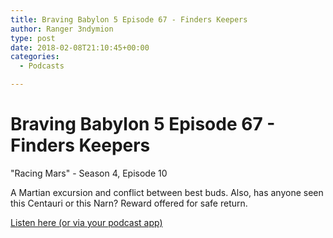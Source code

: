 ```yaml
---
title: Braving Babylon 5 Episode 67 - Finders Keepers
author: Ranger 3ndymion
type: post
date: 2018-02-08T21:10:45+00:00
categories:
  - Podcasts

---
```

# Braving Babylon 5 Episode 67 - Finders Keepers

"Racing Mars" - Season 4, Episode 10

A Martian excursion and conflict between best buds. Also, has anyone seen this Centauri or this Narn? Reward offered for safe return.

[Listen here (or via your podcast app)](http://bravingbabylon5.libsyn.com/episode-67-finders-keepers "Braving Babylon 5 Episode 67 - Finders Keepers")

